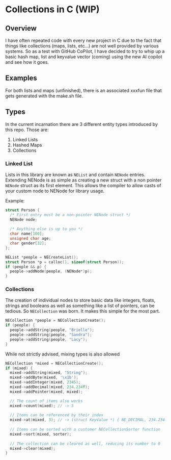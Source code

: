 # Collections in C (WIP)
## Overview
I have often repeated code with every new project in C due to the fact that things like collections (maps, lists, etc...) are not well provided by various systems. So as a test with GitHub CoPilot, I have decided to try to whip up a basic hash map, list and keyvalue vector (coming) using the new AI copilot and see how it goes.

## Examples
For both lists and maps (unfinished), there is an associated xxxfun file that gets generated with the make.sh file.

## Types
In the current incarnation there are 3 different entity types introduced by this repo. Those are:
 1. Linked Lists
 1. Hashed Maps
 1. Collections

### Linked List
Lists in this library are known as `NEList` and contain `NENode` entries. Extending NENode is as simple as creating a new struct with a non pointer `NENode` struct as its first element. This allows the compiler to allow casts of your custom node to NENode for library usage.

Example:
```c
struct Person {
  /* First entry must be a non-pointer NENode struct */
  NENode node;
  
  /* Anything else is up to you */
  char name[100];
  unsigned char age;
  char gender[32];
};

NEList *people = NECreateList();
struct Person *p = calloc(1, sizeof(struct Person));
if (people && p) {
  people->addNode(people, (NENode*)p);
}
```

### Collections
The creation of individual nodes to store basic data like integers, floats, strings and booleans as well as something like a list of pointers, can be tedious. So `NECollection` was born. It makes this simple for the most part.

```c
NECollection *people = NECollectionCreate();
if (people) {
  people->addString(people, "Brielle");
  people->addString(people, "Sandra");
  people->addString(people, "Lacy");
}
```

While not strictly advised, mixing types is also allowed

```c
NECollection *mixed = NECollectionCreate();
if (mixed) {
  mixed->addString(mixed, "String");
  mixed->addByte(mixed, '\x1b');
  mixed->addInteger(mixed, 2345);
  mixed->addDecimal(mixed, 234.234f);
  mixed->addPointer(mixed, mixed);

  // The count of items also works
  mixed->count(mixed); // -> 5
  
  // Items can be referenced by their index
  mixed->at(mixed, 3); // -> (struct KeyValue *) { NE_DECIMAL, 234.234f }
  
  // Items can be sorted with a customer NECollectionSorter function
  mixed->sort(mixed, sorter);
  
  // The collection can be cleared as well, reducing its number to 0
  mixed->clear(mixed);
}
```

  
